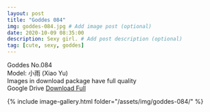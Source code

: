 ```yaml
---
layout: post
title: "Goddes 084"
img: goddes-084.jpg # Add image post (optional)
date: 2020-10-09 08:35:00
description: Sexy girl. # Add post description (optional)
tag: [cute, sexy, goddes]
---
```

Goddes No.084  
Model: 小雨 (Xiao Yu)                                          
Images in download package have full quality                    
Google Drive [Download Full](http://gestyy.com/ee8gI7)

{% include image-gallery.html folder="/assets/img/goddes-084/" %}
